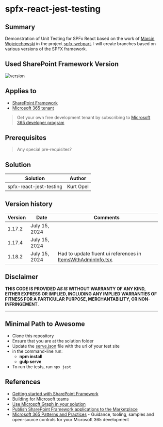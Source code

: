 # spfx-react-jest-testing

## Summary

Demonstration of Unit Testing for SPFx React based on the work of [Marcin Wojciechowski][marcin-wojciechowski] in the project [spfx-webpart][spfx-webpart-code]. I will create branches based on various versions of the SPFX framework.

## Used SharePoint Framework Version

![version](https://img.shields.io/badge/version-1.18.2-green.svg)

## Applies to

- [SharePoint Framework](https://aka.ms/spfx)
- [Microsoft 365 tenant](https://docs.microsoft.com/en-us/sharepoint/dev/spfx/set-up-your-developer-tenant)

> Get your own free development tenant by subscribing to [Microsoft 365 developer program](http://aka.ms/o365devprogram)

## Prerequisites

> Any special pre-requisites?

## Solution

| Solution                | Author    |
| ----------------------- | --------- |
| spfx-react-jest-testing | Kurt Opel |

## Version history

| Version | Date             | Comments        |
| ------- | ---------------- | --------------- |
| 1.17.2  | July 15, 2024    |   |
| 1.17.4  | July 15, 2024    |   |
| 1.18.2  | July 15, 2024    |  Had to update fluent ui references in [ItemsWithAdminInfo.tsx](./src/components/ItemsWithAdminInfo.tsx). |

## Disclaimer

**THIS CODE IS PROVIDED _AS IS_ WITHOUT WARRANTY OF ANY KIND, EITHER EXPRESS OR IMPLIED, INCLUDING ANY IMPLIED WARRANTIES OF FITNESS FOR A PARTICULAR PURPOSE, MERCHANTABILITY, OR NON-INFRINGEMENT.**

---

## Minimal Path to Awesome

- Clone this repository
- Ensure that you are at the solution folder
- Update the [serve.json](./config/serve.json) file with the url of your test site
- in the command-line run:
  - **npm install**
  - **gulp serve**
- To run the tests, run `npx jest`

## References

- [Getting started with SharePoint Framework](https://docs.microsoft.com/en-us/sharepoint/dev/spfx/set-up-your-developer-tenant)
- [Building for Microsoft teams](https://docs.microsoft.com/en-us/sharepoint/dev/spfx/build-for-teams-overview)
- [Use Microsoft Graph in your solution](https://docs.microsoft.com/en-us/sharepoint/dev/spfx/web-parts/get-started/using-microsoft-graph-apis)
- [Publish SharePoint Framework applications to the Marketplace](https://docs.microsoft.com/en-us/sharepoint/dev/spfx/publish-to-marketplace-overview)
- [Microsoft 365 Patterns and Practices](https://aka.ms/m365pnp) - Guidance, tooling, samples and open-source controls for your Microsoft 365 development

 <!-- reference urls -->
 [spfx-webpart-code]: https://github.com/mgwojciech/unit-test-samples/tree/main/spfx-webpart
 [marcin-wojciechowski]: https://github.com/mgwojciech